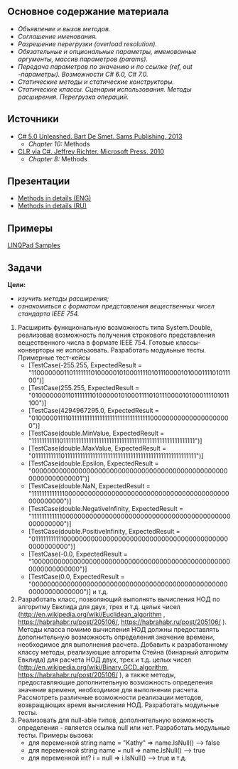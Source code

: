## Основное содержание материала 
- *Объявление и вызов методов.*
- *Соглашение именования.*
- *Разрешение перегрузки (overload resolution).*
- *Обязательные и опциональные параметры, именованные аргументы, массив параметров (params).*
- *Передача параметров по значению и по ссылке (ref, out -параметры). Возможности С# 6.0, C# 7.0.*
- *Статические методы и статические конструкторы.*
- *Статические классы. Сценарии использования. Методы расширения. Перегрузка операций.*

## Источники 
- [C# 5.0 Unleashed. Bart De Smet. Sams Publishing. 2013](https://www.goodreads.com/book/show/16284093-c-5-0-unleashed)
    - *Chapter 10:* Methods
- [CLR via C#. Jeffrey Richter. Microsoft Press. 2010](https://www.goodreads.com/book/show/7121415-clr-via-c)
    - *Chapter 8:* Methods

## Презентации 
- [Methods in details (ENG)](https://github.com/EPM-RD-NETLAB/.NET-Framework-modules/blob/master/M4.%20Methods%20in%20details/M4.%20Methods%20in%20details%20(ENG).pdf)
- [Methods in details (RU)](https://github.com/EPM-RD-NETLAB/.NET-Framework-modules/blob/master/M4.%20Methods%20in%20details/M4.%20Methods%20in%20details%20(RU).pdf)

## Примеры 
[LINQPad Samples](https://github.com/EPM-RD-NETLAB/.NET-Framework-modules/tree/master/M4.%20Methods%20in%20details/Samples/LINQPad%205)

## Задачи 
**Цели:** 
- *изучить методы расширения;* 
- *ознакомиться с форматом представления вещественных чисел стандарта IEEE 754.* 

1. Расширить функциональную возможность типа System.Double, реализовав возможность получения строкового представления вещественного числа в формате IEEE 754. Готовые классы-конверторы не использовать. Разработать модульные тесты. Примерные тест-кейсы
    - [TestCase(-255.255, ExpectedResult = "1100000001101111111010000010100011110101110000101000111101011100")]
    - [TestCase(255.255, ExpectedResult = "0100000001101111111010000010100011110101110000101000111101011100")]
    - [TestCase(4294967295.0, ExpectedResult = "0100000111101111111111111111111111111111111000000000000000000000")]
    - [TestCase(double.MinValue, ExpectedResult = "1111111111101111111111111111111111111111111111111111111111111111")]
    - [TestCase(double.MaxValue, ExpectedResult = "0111111111101111111111111111111111111111111111111111111111111111")]
    - [TestCase(double.Epsilon, ExpectedResult = "0000000000000000000000000000000000000000000000000000000000000001")]
    - [TestCase(double.NaN, ExpectedResult = "1111111111111000000000000000000000000000000000000000000000000000")]
    - [TestCase(double.NegativeInfinity, ExpectedResult = "1111111111110000000000000000000000000000000000000000000000000000")]
    - [TestCase(double.PositiveInfinity, ExpectedResult = "0111111111110000000000000000000000000000000000000000000000000000")]
    - [TestCase(-0.0, ExpectedResult = "1000000000000000000000000000000000000000000000000000000000000000")]
    - [TestCase(0.0, ExpectedResult = "0000000000000000000000000000000000000000000000000000000000000000")] и т.д.
2. Разработать класс, позволяющий выполнять вычисления НОД по алгоритму Евклида для двух, трех и т.д. целых чисел (http://en.wikipedia.org/wiki/Euclidean_algorithm , https://habrahabr.ru/post/205106/, https://habrahabr.ru/post/205106/ ). Методы класса помимо вычисления НОД должны предоставлять дополнительную возможность определения значение времени, необходимое для выполнения расчета. Добавить к разработанному классу методы, реализующие алгоритм Стейна (бинарный алгоритм Евклида) для расчета НОД двух, трех и т.д. целых чисел (http://en.wikipedia.org/wiki/Binary_GCD_algorithm, https://habrahabr.ru/post/205106/ ), а также методы,  предоставляющие дополнительную возможность определения значение времени, необходимое для выполнения расчета. Рассмотреть различные возможности реализации методов, возвращающих время вычисления НОД. Разработать модульные тесты.
3. Реализовать для null-able типов, дополнительную возможность определения - является ссылка null или нет. Разработать модульные тесты.
   Примеры вызова: 
    - для переменной string name = "Kathy" =>  name.IsNull() --> false
    - для переменной string name = null    =>  name.IsNull() --> true
    - для переменной int? i = null         =>  i.IsNull()    --> true и т.д.
